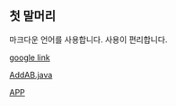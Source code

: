 ## 첫 말머리
마크다운 언어를 사용합니다.
사용이 편리합니다.

[google link](https://www.google.com/)

[AddAB.java](https://github.com/ParkChanhee1130/study_javas/blob/master/src/AddAB.java)

[APP](https://github.com/ParkChanhee1130/study_javas/blob/master/src/App.java)
